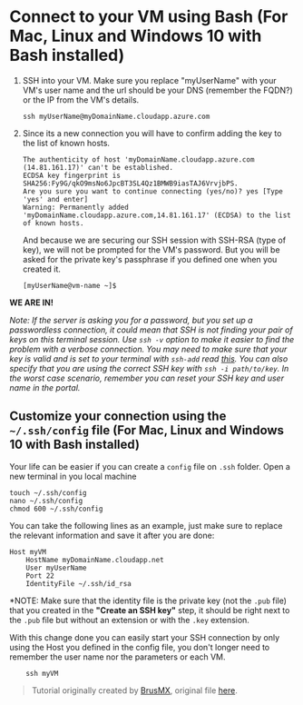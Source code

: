 # Connect to your VM using Bash (For Mac, Linux and Windows 10 with Bash installed)


1. SSH into your VM. Make sure you replace "myUserName" with your VM's user name and the url should be your DNS (remember the FQDN?) or the IP from the VM's details. 
    ```Shell
    ssh myUserName@myDomainName.cloudapp.azure.com
    ```

1. Since its a new connection you will have to confirm adding the key to the list of known hosts.
    ```Shell
    The authenticity of host 'myDomainName.cloudapp.azure.com (14.81.161.17)' can't be established.
    ECDSA key fingerprint is SHA256:Fy9G/qkO9msNo6JpcBT3SL4Qz1BMWB9iasTAJ6VrvjbPS.
    Are you sure you want to continue connecting (yes/no)? yes [Type 'yes' and enter]
    Warning: Permanently added 'myDomainName.cloudapp.azure.com,14.81.161.17' (ECDSA) to the list of known hosts.
    ```
    And because we are securing our SSH session with SSH-RSA (type of key), we will not be prompted for the VM's password. But you will be asked for the private key's passphrase if you defined one when you created it.
    ```Shell
    [myUserName@vm-name ~]$
    ```

**WE ARE IN!**

*Note: If the server is asking you for a password, but you set up a passwordless connection, it could mean that SSH is not finding your pair of keys on this terminal session. Use `ssh -v` option to make it easier to find the problem with a verbose connection.
You may need to make sure that your key is valid and is set to your terminal with `ssh-add` read [this](http://stackoverflow.com/questions/17846529/could-not-open-a-connection-to-your-authentication-agent).
You can also specify that you are using the correct SSH key with `ssh -i path/to/key`.
In the worst case scenario, remember you can reset your SSH key and user name in the portal.*

## Customize your connection using the `~/.ssh/config` file (For Mac, Linux and Windows 10 with Bash installed)

Your life can be easier if you can create a `config` file on `.ssh` folder. Open a new terminal in you local machine

```Shell
touch ~/.ssh/config
nano ~/.ssh/config
chmod 600 ~/.ssh/config
```

You can take the following lines as an example, just make sure to replace the relevant information and save it after you are done:

```Shell
Host myVM
    HostName myDomainName.cloudapp.net
    User myUserName
    Port 22
    IdentityFile ~/.ssh/id_rsa
```

*NOTE: Make sure that the identity file is the private key (not the `.pub` file) that you created in the **"Create an SSH key"** step, it should be right next to the `.pub` file but without an extension or with the `.key` extension.

With this change done you can easily start your SSH connection by only using the Host you defined in the config file, you don't longer need to remember the user name nor the parameters or each VM.

```Shell
    ssh myVM
```

> Tutorial originally created by [BrusMX](https://github.com/brusmx), original file [here](https://github.com/DxNext/2016-Oct-L2/blob/master/Linux/Module1-SetUpLinuxVM/01-key-generation-bash.md).